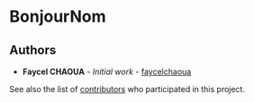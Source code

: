 # BonjourNom
## Authors

* **Faycel CHAOUA** - *Initial work* - [faycelchaoua](https://github.com/faycelchaoua)

See also the list of [contributors](https://github.com/your/BonjourNom/contributors) who participated in this project.
